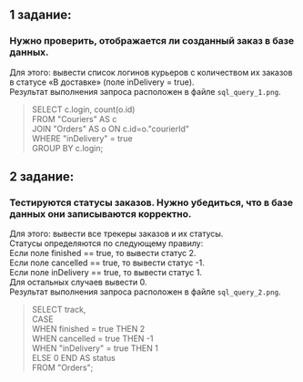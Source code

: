 ## 1 задание: 
### Нужно проверить, отображается ли созданный заказ в базе данных.
Для этого: вывести список логинов курьеров с количеством их заказов в статусе «В доставке» (поле inDelivery = true).  
Результат выполнения запроса расположен в файле `sql_query_1.png`.
> SELECT c.login, count(o.id)  
> FROM "Couriers" AS c  
> JOIN "Orders" AS o ON c.id=o."courierId"  
> WHERE "inDelivery" = true  
> GROUP BY c.login;  

## 2 задание:
### Тестируются статусы заказов. Нужно убедиться, что в базе данных они записываются корректно.
Для этого: вывести все трекеры заказов и их статусы.  
Статусы определяются по следующему правилу:  
Если поле finished == true, то вывести статус 2.  
Если поле canсelled == true, то вывести статус -1.  
Если поле inDelivery == true, то вывести статус 1.  
Для остальных случаев вывести 0.  
Результат выполнения запроса расположен в файле `sql_query_2.png`.

> SELECT track,   
     CASE  
        WHEN finished = true THEN 2  
        WHEN cancelled = true THEN -1  
        WHEN "inDelivery" = true THEN 1  
     ELSE 0 END AS status  
FROM "Orders";
